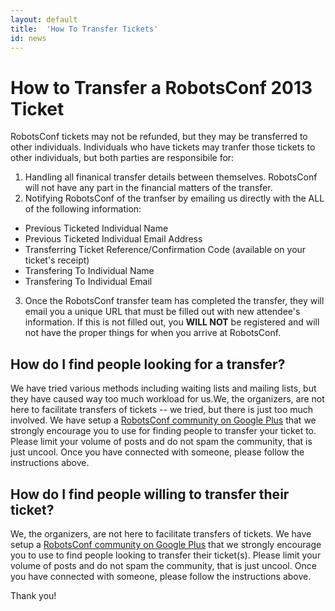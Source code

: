 ```yaml
---
layout: default
title:  'How To Transfer Tickets'
id: news
---
```



# How to Transfer a RobotsConf 2013 Ticket

RobotsConf tickets may not be refunded, but they may be transferred to other individuals. Individuals who have tickets may tranfer those tickets to other individuals, but both parties are responsibile for:

1. Handling all finanical transfer details between themselves. RobotsConf will not have any part in the financial matters of the transfer.
2. Notifying RobotsConf of the tranfser by emailing us directly with the ALL of the following information:
  * Previous Ticketed Individual Name
  * Previous Ticketed Individual Email Address
  * Transferring Ticket Reference/Confirmation Code (available on your ticket's receipt)
  * Transfering To Individual Name
  * Transfering To Individual Email
3. Once the RobotsConf transfer team has completed the transfer, they will email you a unique URL that must be filled out with new attendee's information. If this is not filled out, you **WILL NOT** be registered and will not have the proper things for when you arrive at RobotsConf.

## How do I find people looking for a transfer?

We have tried various methods including waiting lists and mailing lists, but they have caused way too much workload for us.We, the organizers, are not here to facilitate transfers of tickets -- we tried, but there is just too much involved. We have setup a [RobotsConf community on Google Plus](https://plus.google.com/communities/111003789351003878107) that we strongly encourage you to use for finding people to transfer your ticket to. Please limit your volume of posts and do not spam the community, that is just uncool. Once you have connected with someone, please follow the instructions above.


## How do I find people willing to transfer their ticket?

We, the organizers, are not here to facilitate transfers of tickets. We have setup a [RobotsConf community on Google Plus](https://plus.google.com/communities/111003789351003878107) that we strongly encourage you to use to find people looking to transfer their ticket(s). Please limit your volume of posts and do not spam the community, that is just uncool. Once you have connected with someone, please follow the instructions above.

Thank you!